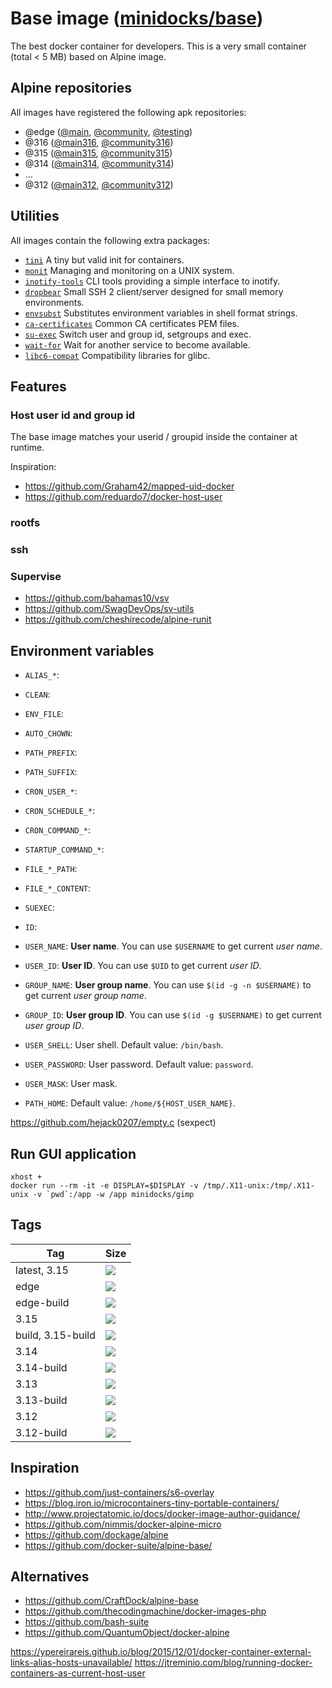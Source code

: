 Base image ([minidocks/base](https://hub.docker.com/r/minidocks/base))
======================================================================

The best docker container for developers. This is a very small container
(total < 5 MB) based on Alpine image.

Alpine repositories
-------------------

All images have registered the following apk repositories:

- @edge ([@main](https://dl-cdn.alpinelinux.org/alpine/edge/main), [@community](https://dl-cdn.alpinelinux.org/alpine/edge/community), [@testing](https://dl-cdn.alpinelinux.org/alpine/edge/testing))
- @316 ([@main316](https://dl-cdn.alpinelinux.org/alpine/v3.16/main), [@community316](https://dl-cdn.alpinelinux.org/alpine/v3.16/community))
- @315 ([@main315](https://dl-cdn.alpinelinux.org/alpine/v3.15/main), [@community315](https://dl-cdn.alpinelinux.org/alpine/v3.15/community))
- @314 ([@main314](https://dl-cdn.alpinelinux.org/alpine/v3.14/main), [@community314](https://dl-cdn.alpinelinux.org/alpine/v3.14/community))
- …
- @312 ([@main312](https://dl-cdn.alpinelinux.org/alpine/v3.12/main), [@community312](https://dl-cdn.alpinelinux.org/alpine/v3.12/community))

Utilities
---------

All images contain the following extra packages:

- [`tini`](https://github.com/krallin/tini) A tiny but valid init for containers.
- [`monit`](http://mmonit.com/monit) Managing and monitoring on a UNIX system.
- [`inotify-tools`](https://github.com/rvoicilas/inotify-tools) CLI tools providing a simple interface to inotify.
- [`dropbear`](https://matt.ucc.asn.au/dropbear/dropbear.html) Small SSH 2 client/server designed for small memory environments.
- [`envsubst`](https://linux.die.net/man/1/envsubst) Substitutes environment variables in shell format strings.
- [`ca-certificates`](https://www.mozilla.org/en-US/about/governance/policies/security-group/certs/) Common CA certificates PEM files.
- [`su-exec`](https://github.com/ncopa/su-exec) Switch user and group id, setgroups and exec.
- [`wait-for`](https://github.com/eficode/wait-for)  Wait for another service to become available.
- [`libc6-compat`](https://musl.libc.org/) Compatibility libraries for glibc.

Features
--------

### Host user id and group id

The base image matches your userid / groupid inside the container at runtime.

Inspiration:
- https://github.com/Graham42/mapped-uid-docker
- https://github.com/reduardo7/docker-host-user


### rootfs

### ssh

### Supervise

- https://github.com/bahamas10/vsv
- https://github.com/SwagDevOps/sv-utils
- https://github.com/cheshirecode/alpine-runit

Environment variables
---------------------

- `ALIAS_*`:
- `CLEAN`:
- `ENV_FILE`:
- `AUTO_CHOWN`:
- `PATH_PREFIX`:
- `PATH_SUFFIX`:
- `CRON_USER_*`:
- `CRON_SCHEDULE_*`:
- `CRON_COMMAND_*`:

- `STARTUP_COMMAND_*`:

- `FILE_*_PATH`:
- `FILE_*_CONTENT`:

- `SUEXEC`:
- `ID`:
- `USER_NAME`: **User name**. You can use `$USERNAME` to get current *user name*.
- `USER_ID`: **User ID**. You can use `$UID` to get current *user ID*.
- `GROUP_NAME`: **User group name**. You can use `$(id -g -n $USERNAME)` to get current *user group name*.
- `GROUP_ID`: **User group ID**. You can use `$(id -g $USERNAME)` to get current *user group ID*.
- `USER_SHELL`: User shell. Default value: `/bin/bash`.
- `USER_PASSWORD`: User password. Default value: `password`.
- `USER_MASK`: User mask.

- `PATH_HOME`: Default value: `/home/${HOST_USER_NAME}`.

https://github.com/hejack0207/empty.c
(sexpect)

Run GUI application
-------------------

```
xhost +
docker run --rm -it -e DISPLAY=$DISPLAY -v /tmp/.X11-unix:/tmp/.X11-unix -v `pwd`:/app -w /app minidocks/gimp
```

Tags
----

 Tag               | Size
 ---               | ----
 latest, 3.15      | ![](https://img.shields.io/docker/image-size/minidocks/base/latest?style=flat-square&logo=docker&label=size)
 edge              | ![](https://img.shields.io/docker/image-size/minidocks/base/edge?style=flat-square&logo=docker&label=size)
 edge-build        | ![](https://img.shields.io/docker/image-size/minidocks/base/edge-build?style=flat-square&logo=docker&label=size)
 3.15              | ![](https://img.shields.io/docker/image-size/minidocks/base/3.15?style=flat-square&logo=docker&label=size)
 build, 3.15-build | ![](https://img.shields.io/docker/image-size/minidocks/base/3.15-build?style=flat-square&logo=docker&label=size)
 3.14              | ![](https://img.shields.io/docker/image-size/minidocks/base/3.14?style=flat-square&logo=docker&label=size)
 3.14-build        | ![](https://img.shields.io/docker/image-size/minidocks/base/3.14-build?style=flat-square&logo=docker&label=size)
 3.13              | ![](https://img.shields.io/docker/image-size/minidocks/base/3.13?style=flat-square&logo=docker&label=size)
 3.13-build        | ![](https://img.shields.io/docker/image-size/minidocks/base/3.13-build?style=flat-square&logo=docker&label=size)
 3.12              | ![](https://img.shields.io/docker/image-size/minidocks/base/3.12?style=flat-square&logo=docker&label=size)
 3.12-build        | ![](https://img.shields.io/docker/image-size/minidocks/base/3.12-build?style=flat-square&logo=docker&label=size)

Inspiration
-----------

- https://github.com/just-containers/s6-overlay
- https://blog.iron.io/microcontainers-tiny-portable-containers/
- http://www.projectatomic.io/docs/docker-image-author-guidance/
- https://github.com/nimmis/docker-alpine-micro
- https://github.com/dockage/alpine
- https://github.com/docker-suite/alpine-base/

Alternatives
------------
- https://github.com/CraftDock/alpine-base
- https://github.com/thecodingmachine/docker-images-php
- https://github.com/bash-suite
- https://github.com/QuantumObject/docker-alpine


https://ypereirareis.github.io/blog/2015/12/01/docker-container-external-links-alias-hosts-unavailable/
https://jtreminio.com/blog/running-docker-containers-as-current-host-user
